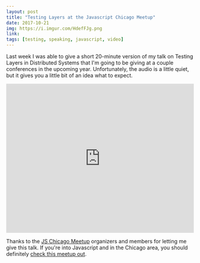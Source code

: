 ```yaml
---
layout: post
title: "Testing Layers at the Javascript Chicago Meetup"
date: 2017-10-21
img: https://i.imgur.com/HdefFJg.png
link: 
tags: [testing, speaking, javascript, video]
---
```

Last week I was able to give a short 20-minute version of my talk on Testing Layers in Distributed Systems that I'm going to be giving at a couple conferences in the upcoming year. Unfortunately, the audio is a little quiet, but it gives you a little bit of an idea what to expect.

<iframe style="width: 100%; min-height: 400px;" src="https://www.youtube.com/embed/_o5-g4Boe1s?rel=0&showinfo=0" frameborder="0" allowfullscreen></iframe>

Thanks to the [JS Chicago Meetup](https://www.meetup.com/js-chi/) organizers and members for letting me give this talk. If you're into Javascript and in the Chicago area, you should definitely [check this meetup out](https://www.meetup.com/js-chi/).
